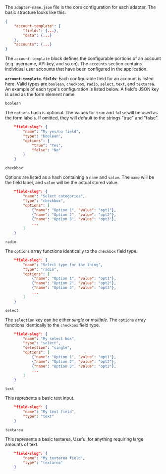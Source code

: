 The `adapter-name.json` file is the core configuration for each adapter. The basic structure looks like this:

```json
{
    "account-template": {
        "fields": {...},
        "data": {...}
    },
    "accounts": {...}
}
```

The `account-template` block defines the configurable portions of an account (e.g. username, API key, and so on). The `accounts` section contains individual user accounts that have been configured in the application.

**`account-template.fields`**: Each configurable field for an account is listed here. Valid types are `boolean`, `checkbox`, `radio`, `select`, `text`, and `textarea`. An example of each type's configuration is listed below. A field's JSON key is used as the form element name.

`boolean`

The `options` hash is optional. The values for `true` and `false` will be used as the form labels. If omitted, they will default to the strings "true" and "false".

```json
    "field-slug": {
        "name": "My yes/no field",
        "type": "boolean",
        "options": {
            "true": "Yes",
            "false": "No"
        }
    }
```

`checkbox`

Options are listed as a hash containing a `name` and `value`. The `name` will be the field label, and `value` will be the actual stored value.

```json
    "field-slug": {
        "name": "Select categories",
        "type": "checkbox",
        "options": [
            {"name": "Option 1", "value": "opt1"},
            {"name": "Option 2", "value": "opt2"},
            {"name": "Option 3", "value": "opt3"},
            ...
        ]
    }
```

`radio`

The `options` array functions identically to the `checkbox` field type.

```json
    "field-slug": {
        "name": "Select type for the thing",
        "type": "radio",
        "options": [
            {"name": "Option 1", "value": "opt1"},
            {"name": "Option 2", "value": "opt2"},
            {"name": "Option 3", "value": "opt3"},
            ...
        ]
    }
```

`select`

The `selection` key can be either _single_ or _multiple_. The `options` array functions identically to the `checkbox` field type.

```json
    "field-slug": {
        "name": "My select box",
        "type": "select",
        "selection": "single",
        "options": [
            {"name": "Option 1", "value": "opt1"},
            {"name": "Option 2", "value": "opt2"},
            {"name": "Option 3", "value": "opt3"},
            ...
        ]
    }
```

`text`

This represents a basic text input.

```json
    "field-slug": {
        "name": "My text field",
        "type": "text"
    }
```

`textarea`

This represents a basic textarea. Useful for anything requiring large amounts of text.

```json
    "field-slug": {
        "name": "My textarea field",
        "type": "textarea"
    }
```
